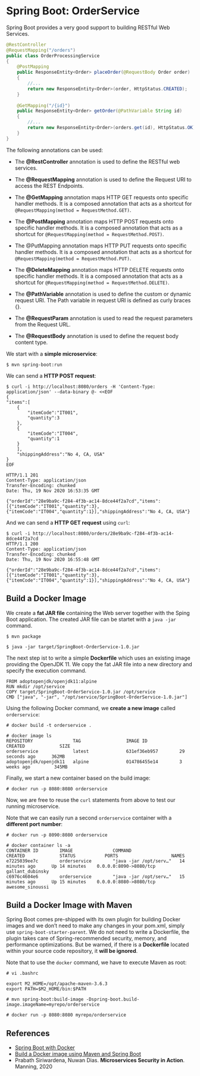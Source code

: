 # Spring Boot: OrderService 

Spring Boot provides a very good support to building RESTful Web Services.
```Java
@RestController
@RequestMapping("/orders")
public class OrderProcessingService 
{
    @PostMapping
    public ResponseEntity<Order> placeOrder(@RequestBody Order order)
    {
        //...
        return new ResponseEntity<Order>(order, HttpStatus.CREATED);
    }
    
    @GetMapping("/{id}")
    public ResponseEntity<Order> getOrder(@PathVariable String id) 
    {
        //...
        return new ResponseEntity<Order>(orders.get(id), HttpStatus.OK);
    }
}
```
The following annotations can be used:
* The **@RestController** annotation is used to define the RESTful web services.
* The **@RequestMapping** annotation is used to define the Request URI to access the REST Endpoints.

* The **@GetMapping** annotation maps HTTP GET requests onto specific handler methods. 
    It is a composed annotation that acts as a shortcut for `@RequestMapping(method = RequestMethod.GET)`.
* The **@PostMapping** annotation maps HTTP POST requests onto specific handler methods. 
   It is a composed annotation that acts as a shortcut for `@RequestMapping(method = RequestMethod.POST)`.
* The  @PutMapping annotation maps HTTP PUT requests onto specific handler methods. 
    It is a composed annotation that acts as a shortcut for `@RequestMapping(method = RequestMethod.PUT)`.
* The **@DeleteMapping** annotation maps HTTP DELETE requests onto specific handler methods. 
    It is a composed annotation that acts as a shortcut for `@RequestMapping(method = RequestMethod.DELETE)`.

* The **@PathVariable** annotation is used to define the custom or dynamic request URI. 
   The Path variable in request URI is defined as curly braces {}.
* The **@RequestParam** annotation is used to read the request parameters from the Request URL. 
* The **@RequestBody** annotation is used to define the request body content type.


We start with a **simple microservice**:
```
$ mvn spring-boot:run
```

We can send a **HTTP POST request**:
```
$ curl -i http://localhost:8080/orders -H 'Content-Type: application/json' --data-binary @- <<EOF
{
"items":[
    {
        "itemCode":"IT001",
        "quantity":3
    },
    {
        "itemCode":"IT004",
        "quantity":1
    }
    ],
    "shippingAddress":"No 4, CA, USA"
}
EOF

HTTP/1.1 201
Content-Type: application/json
Transfer-Encoding: chunked
Date: Thu, 19 Nov 2020 16:53:35 GMT

{"orderId":"28e9ba9c-f284-4f3b-ac14-8dce44f2a7cd","items":[{"itemCode":"IT001","quantity":3},{"itemCode":"IT004","quantity":1}],"shippingAddress":"No 4, CA, USA"}
```
And we can send a **HTTP GET request** using `curl`:
```
$ curl -i http://localhost:8080/orders/28e9ba9c-f284-4f3b-ac14-8dce44f2a7cd
HTTP/1.1 200
Content-Type: application/json
Transfer-Encoding: chunked
Date: Thu, 19 Nov 2020 16:55:48 GMT

{"orderId":"28e9ba9c-f284-4f3b-ac14-8dce44f2a7cd","items":[{"itemCode":"IT001","quantity":3},{"itemCode":"IT004","quantity":1}],"shippingAddress":"No 4, CA, USA"}
```

## Build a Docker Image

We create a **fat JAR file** containing the Web server together with the Sping Boot application.
The created JAR file can be startet with a `java -jar` command.
```
$ mvn package

$ java -jar target/SpringBoot-OrderService-1.0.jar
```

The next step ist to write a simple **Dockerfile** which uses an existing image providing the OpenJDK 11.
We copy the fat JAR file into a new directory and specify the execution command.
```
FROM adoptopenjdk/openjdk11:alpine
RUN mkdir /opt/service
COPY target/SpringBoot-OrderService-1.0.jar /opt/service
CMD ["java", "-jar", "/opt/service/SpringBoot-OrderService-1.0.jar"]
```

Using the following Docker command, we **create a new image** called `orderservice`: 
```
# docker build -t orderservice .

# docker image ls
REPOSITORY               TAG                 IMAGE ID            CREATED             SIZE
orderservice             latest              631ef36eb957        29 seconds ago      362MB
adoptopenjdk/openjdk11   alpine              014786455e14        3 weeks ago         345MB
```

Finally, we start a new container based on the build image:
```
# docker run -p 8080:8080 orderservice
```
Now, we are free to reuse the `curl` statements from above to test our running microservice.


Note that we can easily run a second `orderservice` container with a **different port number**:
```
# docker run -p 8090:8080 orderservice

# docker container ls -a
CONTAINER ID        IMAGE               COMMAND                  CREATED             STATUS           PORTS                    NAMES
e7225039ee7c        orderservice        "java -jar /opt/serv…"   14 minutes ago      Up 14 minutes    0.0.0.0:8090->8080/tcp   gallant_dubinsky
c6976c4604e6        orderservice        "java -jar /opt/serv…"   15 minutes ago      Up 15 minutes    0.0.0.0:8080->8080/tcp   awesome_sinoussi
```

## Build a Docker Image with Maven

Spring Boot comes pre-shipped with its own plugin for building Docker images and we don’t need to make any changes
in your pom.xml, simply use `spring-boot-starter-parent`.
We do not need to write a Dockerfile, the plugin takes care of Spring-recommended security, memory, and performance 
optimizations. 
But be warned, if there is a **Dockerfile** located within your source code repository, it **will be ignored**.

Note that to use the `docker` command, we have to execute Maven as root:
```
# vi .bashrc

export M2_HOME=/opt/apache-maven-3.6.3
export PATH=$M2_HOME/bin:$PATH
```

```
# mvn spring-boot:build-image -Dspring-boot.build-image.imageName=myrepo/orderservice

# docker run -p 8080:8080 myrepo/orderservice
```  
  
## References
* [Spring Boot with Docker](https://spring.io/guides/gs/spring-boot-docker/)
* [Build a Docker image using Maven and Spring Boot](https://medium.com/swlh/build-a-docker-image-using-maven-and-spring-boot-58147045a400)
* Prabath Siriwardena, Nuwan Dias. **Microservices Security in Action**. Manning, 2020
